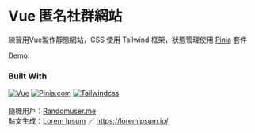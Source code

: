 # Vue 匿名社群網站

練習用Vue製作靜態網站，CSS 使用 Tailwind 框架，狀態管理使用 [Pinia](Zustand-url) 套件

Demo: 

### Built With
[![Vue][Vue.js]][Vue-url]
[![Pinia.com]][Pinia-url]
[![Tailwindcss][Tailwindcss.com]][Tailwindcss-url]
<br>
<br>
隨機用戶：[Randomuser.me](https://randomuser.me/)<br>
貼文生成：[Lorem Ipsum](https://github.com/Xy2002/lipsum-zh)  ／ https://loremipsum.io/




<!-- MARKDOWN LINKS & IMAGES -->
<!-- https://www.markdownguide.org/basic-syntax/#reference-style-links -->

[Vue.js]: https://img.shields.io/badge/vuejs-%2335495e.svg?style=for-the-badge&logo=vuedotjs&logoColor=%234FC08D
[Vue-url]: https://vuejs.org/
[Pinia.com]: https://img.shields.io/badge/pinia-%2335495e.svg?style=for-the-badge&logo=vuedotjs&logoColor=%234FC08D
[Pinia-url]: https://pinia.vuejs.org/
[Tailwindcss.com]:https://img.shields.io/badge/tailwindcss-%2338B2AC.svg?style=for-the-badge&logo=tailwind-css&logoColor=white
[Tailwindcss-url]: https://tailwindcss.com/
[TypeScript.com]: https://img.shields.io/badge/typescript-%23007ACC.svg?style=for-the-badge&logo=typescript&logoColor=white
[TypeScript-url]: https://www.typescriptlang.org/
